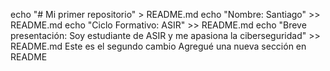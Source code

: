 echo "# Mi primer repositorio" > README.md
echo "Nombre: Santiago" >> README.md
echo "Ciclo Formativo: ASIR" >> README.md
echo "Breve presentación: Soy estudiante de ASIR y me apasiona la ciberseguridad" >> README.md
Este es el segundo cambio
Agregué una nueva sección en README
